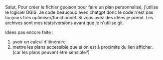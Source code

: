 Salut,
Pour créer le fichier geojson pour faire un plan personnalisé, j'utilise le logiciel QGIS.
Je code beaucoup avec chatgpt donc le code n'est pas toujours très optimiser/fonctionnel.
Si vous avez des idées je prend.
Les archives sont mes tests/versions avant que je n'utilise git.



Idées pas encore faite : 
1) avoir un calcul d'itinéraire
2) mettre les plans accessible que si on est à proximité du lien afficher. (car les plans peuvent être sensible?)
